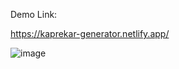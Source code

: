 Demo Link:

https://kaprekar-generator.netlify.app/


![image](https://user-images.githubusercontent.com/14010423/110236794-d6f50500-7f5d-11eb-83db-4c4a3624c53d.png)

